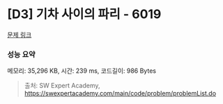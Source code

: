 # [D3] 기차 사이의 파리 - 6019 

[문제 링크](https://swexpertacademy.com/main/code/problem/problemDetail.do?contestProbId=AWajaTmaZw4DFAWM) 

### 성능 요약

메모리: 35,296 KB, 시간: 239 ms, 코드길이: 986 Bytes



> 출처: SW Expert Academy, https://swexpertacademy.com/main/code/problem/problemList.do